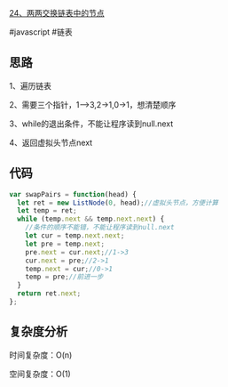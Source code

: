 [24、两两交换链表中的节点](https://leetcode.cn/problems/swap-nodes-in-pairs/)

#javascript #链表
## 思路
1、遍历链表

2、需要三个指针，1—>3,2->1,0->1，想清楚顺序

3、while的退出条件，不能让程序读到null.next

4、返回虚拟头节点next

## 代码
```javascript
var swapPairs = function(head) {
  let ret = new ListNode(0, head);//虚拟头节点，方便计算
  let temp = ret;
  while (temp.next && temp.next.next) {
    //条件的顺序不能错，不能让程序读到null.next
    let cur = temp.next.next;
    let pre = temp.next;
    pre.next = cur.next;//1->3
    cur.next = pre;//2->1
    temp.next = cur;//0->1
    temp = pre;//前进一步
  }
  return ret.next;
};
```
## 复杂度分析
时间复杂度：O(n)

空间复杂度：O(1)
